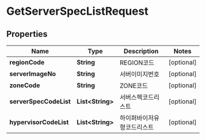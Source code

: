 
# GetServerSpecListRequest

## Properties
Name | Type | Description | Notes
------------ | ------------- | ------------- | -------------
**regionCode** | **String** | REGION코드 |  [optional]
**serverImageNo** | **String** | 서버이미지번호 |  [optional]
**zoneCode** | **String** | ZONE코드 |  [optional]
**serverSpecCodeList** | **List&lt;String&gt;** | 서버스펙코드리스트 |  [optional]
**hypervisorCodeList** | **List&lt;String&gt;** | 하이퍼바이저유형코드리스트 |  [optional]



